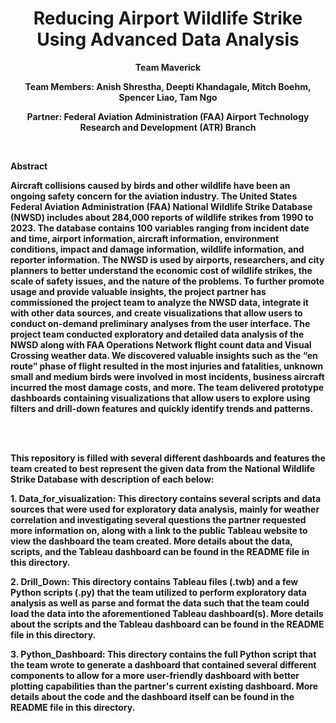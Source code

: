<h1 align="center"><strong>Reducing Airport Wildlife Strike Using Advanced Data Analysis</h1>
<p align="center">Team Maverick</p>
<p align="center">Team Members: Anish Shrestha, Deepti Khandagale, Mitch Boehm, Spencer Liao, Tam Ngo</p>
<p align="center">Partner: Federal Aviation Administration (FAA) Airport Technology Research and Development (ATR) Branch</p>
<br>
<p>Abstract</p>
<p>Aircraft collisions caused by birds and other wildlife have been an ongoing safety concern for the aviation industry. The United States Federal Aviation Administration (FAA) National Wildlife Strike Database (NWSD) includes about 284,000 reports of wildlife strikes from 1990 to 2023. The database contains 100 variables ranging from incident date and time, airport information, aircraft information, environment conditions, impact and damage information, wildlife information, and reporter information. The NWSD is used by airports, researchers, and city planners to better understand the economic cost of wildlife strikes, the scale of safety issues, and the nature of the problems. To further promote usage and provide valuable insights, the project partner has commissioned the project team to analyze the NWSD data, integrate it with other data sources, and create visualizations that allow users to conduct on-demand preliminary analyses from the user interface. The project team conducted exploratory and detailed data analysis of the NWSD along with FAA Operations Network flight count data and Visual Crossing weather data. We discovered valuable insights such as the “en route” phase of flight resulted in the most injuries and fatalities, unknown small and medium birds were involved in most incidents, business aircraft incurred the most damage costs, and more. The team delivered prototype dashboards containing visualizations that allow users to explore using filters and drill-down features and quickly identify trends and patterns.</p>
<br><br>
<p>This repository is filled with several different dashboards and features the team created to best represent the given data from the National Wildlife Strike Database with description of each below:</p>
<p>  1. Data_for_visualization: This directory contains several scripts and data sources that were used for exploratory data analysis, mainly for weather correlation and investigating several questions the partner requested more information on, along with a link to the public Tableau website to view the dashboard the team created. More details about the data, scripts, and the Tableau dashboard can be found in the README file in this directory.</p>
<p>  2. Drill_Down: This directory contains Tableau files (.twb) and a few Python scripts (.py) that the team utilized to perform exploratory data analysis as well as parse and format the data such that the team could load the data into the aforementioned Tableau dashboard(s). More details about the scripts and the Tableau dashboard can be found in the README file in this directory. </p>
<p>  3. Python_Dashboard: This directory contains the full Python script that the team wrote to generate a dashboard that contained several different components to allow for a more user-friendly dashboard with better plotting capabilities than the partner's current existing dashboard. More details about the code and the dashboard itself can be found in the README file in this directory. </p>
